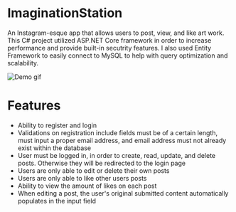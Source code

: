# ImaginationStation
An Instagram-esque app that allows users to post, view, and like art work. This C# project utilized ASP.NET Core framework in order to increase performance and provide built-in secutrity features. I also used Entity Framework to easily connect to MySQL to help with query optimization and scalability.

![Demo gif](https://user-images.githubusercontent.com/103951520/231536605-9395cc80-3622-45e1-8d4f-6b75f93e1675.gif)


# Features
* Ability to register and login
* Validations on registration include fields must be of a certain length, must input a proper email address, and email address must not already exist within the database
* User must be logged in, in order to create, read, update, and delete posts. Otherwise they will be redirected to the login page
* Users are only able to edit or delete their own posts
* Users are only able to like other users posts
* Ability to view the amount of likes on each post
* When editing a post, the user's original submitted content automatically populates in the input field
